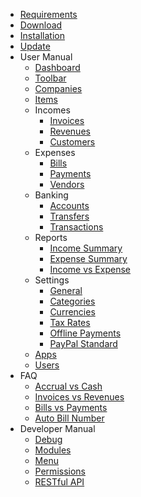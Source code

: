 * [Requirements](requirements)
* [Download](download)
* [Installation](installation)
* [Update](update)
* User Manual
	* [Dashboard](user-manual/dashboard)
	* [Toolbar](user-manual/toolbar)
	* [Companies](user-manual/companies)
	* [Items](user-manual/items)
	* Incomes
		* [Invoices](user-manual/incomes/invoices)
		* [Revenues](user-manual/incomes/revenues)
		* [Customers](user-manual/incomes/customers)
	* Expenses
		* [Bills](user-manual/expenses/bills)
		* [Payments](user-manual/expenses/payments)
		* [Vendors](user-manual/expenses/vendors)
	* Banking
		* [Accounts](user-manual/banking/accounts)
		* [Transfers](user-manual/banking/transfers)
		* [Transactions](user-manual/banking/transactions)
	* Reports
		* [Income Summary](user-manual/reports/income-summary)
		* [Expense Summary](user-manual/reports/expense-summary)
		* [Income vs Expense](user-manual/reports/income-vs-expense)
	* Settings
		* [General](user-manual/settings/general)
		* [Categories](user-manual/settings/categories)
		* [Currencies](user-manual/settings/currencies)
		* [Tax Rates](user-manual/settings/taxes)
		* [Offline Payments](user-manual/settings/offline-payments)
		* [PayPal Standard](user-manual/settings/paypal-standard)
	* [Apps](user-manual/apps)
	* [Users](user-manual/auth/users)
* FAQ
    * [Accrual vs Cash](faq/accrual-vs-cash)
    * [Invoices vs Revenues](faq/invoices-vs-revenues)
    * [Bills vs Payments](faq/bills-vs-payments)
    * [Auto Bill Number](faq/auto-bill-number)
* Developer Manual
    * [Debug](developer-manual/debug)
    * [Modules](developer-manual/modules)
    * [Menu](developer-manual/menu)
    * [Permissions](developer-manual/permissions)
    * [RESTful API](developer-manual/restful-api)